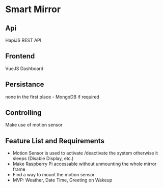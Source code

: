 # Smart Mirror

## Api

HapiJS REST API

## Frontend

VueJS Dashboard

## Persistance

none in the first place - MongoDB if required

## Controlling

Make use of motion sensor

## Feature List and Requirements

- Motion Sensor is used to activate /deactivate the system otherwise it sleeps (Disable Display, etc.)
- Make Raspberry Pi accessable without unmounting the whole mirror frame
- Find a way to mount the motion sensor
- MVP: Weather, Date Time, Greeting on Wakeup
